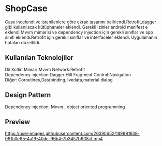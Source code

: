 # ShopCase
 
 
 Case incelendi ve istenilenlere göre ekran tasarımı belirlendi.Retrofit,dagger gibi kullanılacak kütüphaneler eklendi. Gerekli izinler android manifest e eklendi.Mvvm mimarisi ve dependency injection için gerekli sınıflar ve app sınıfı eklendi.Retrofit için gerekli sınıflar ve interfaceler eklendi. Uygulamanın hataları düzeltildi.
 
Kullanılan Teknolojiler
----------------------
Dil:Kotlin           Mimari:Mvvm       Network:Retrofit         
Dependency injection:Dagger Hilt       Fragment Control:Navigation       
Diğer: Coroutines,Databinding,livedata,material dialog

Design Pattern
--------------
Dependency injection, Mvvm , object oriented programming   

Preview
------------


https://user-images.githubusercontent.com/26390652/189891938-081b0e65-4a19-40dc-96b4-7b3457b608cf.mp4

